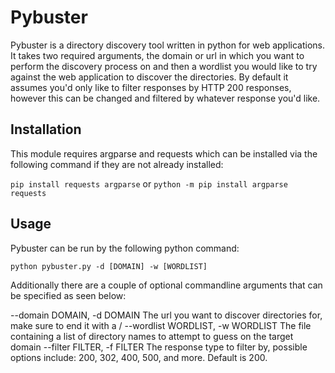 # Pybuster

Pybuster is a directory discovery tool written in python for web applications.  It takes two required arguments, the domain or url in which you want to perform the discovery process on and then a wordlist you would like to try against the web application to discover the directories.  By default it assumes you'd only like to filter responses by HTTP 200 responses, however this can be changed and filtered by whatever response you'd like.


## Installation

This module requires argparse and requests which can be installed via the following command if they are not already installed:

`pip install requests argparse` or `python -m pip install argparse requests`

## Usage

Pybuster can be run by the following python command:

`python pybuster.py -d [DOMAIN] -w [WORDLIST]` 

Additionally there are a couple of optional commandline arguments that can be specified as seen below:

  --domain DOMAIN, -d DOMAIN
                        The url you want to discover directories for, make sure to end it with a /
  --wordlist WORDLIST, -w WORDLIST
                        The file containing a list of directory names to attempt to guess on the target domain
  --filter FILTER, -f FILTER
                        The response type to filter by, possible options include: 200, 302, 400, 500, and more. Default is 200.
